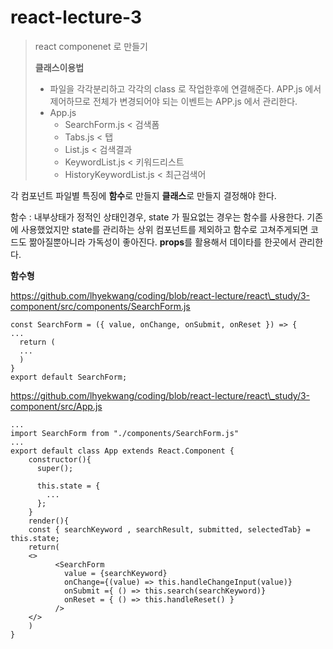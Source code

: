 # react-lecture-3

> react componenet 로 만들기
> 
> **클래스이용법**
> * 파일을 각각분리하고 각각의 class 로 작업한후에 연결해준다. APP.js 에서 제어하므로 전체가 변경되어야 되는 이벤트는 APP.js 에서 관리한다.
> *   App.js 
>     * SearchForm.js < 검색폼
>     * Tabs.js < 탭
>     * List.js < 검색결과
>     * KeywordList.js < 키워드리스트
>     * HistoryKeywordList.js < 최근검색어

각 컴포넌트 파일별 특징에 **함수**로 만들지 **클래스**로 만들지 결정해야 한다.

함수 : 내부상태가 정적인 상태인경우, state 가 필요없는 경우는 함수를 사용한다. 기존에 사용했었지만 state를 관리하는 상위 컴포넌트를 제외하고 함수로 고쳐주게되면 코드도 짦아질뿐아니라 가독성이 좋아진다. **props**를 활용해서 데이타를 한곳에서 관리한다.

**함수형**

https://github.com/lhyekwang/coding/blob/react-lecture/react\_study/3-component/src/components/SearchForm.js

```
const SearchForm = ({ value, onChange, onSubmit, onReset }) => {
...
  return (
  ...
  )
}
export default SearchForm;
```

https://github.com/lhyekwang/coding/blob/react-lecture/react\_study/3-component/src/App.js

```
...
import SearchForm from "./components/SearchForm.js"
...
export default class App extends React.Component {
    constructor(){
      super();

      this.state = { 
        ...
      };
    }
    render(){
    const { searchKeyword , searchResult, submitted, selectedTab} = this.state;
    return(
    <>
          <SearchForm 
            value = {searchKeyword}
            onChange={(value) => this.handleChangeInput(value)}
            onSubmit ={ () => this.search(searchKeyword)} 
            onReset = { () => this.handleReset() }
          />
    </>
    )
}

```
